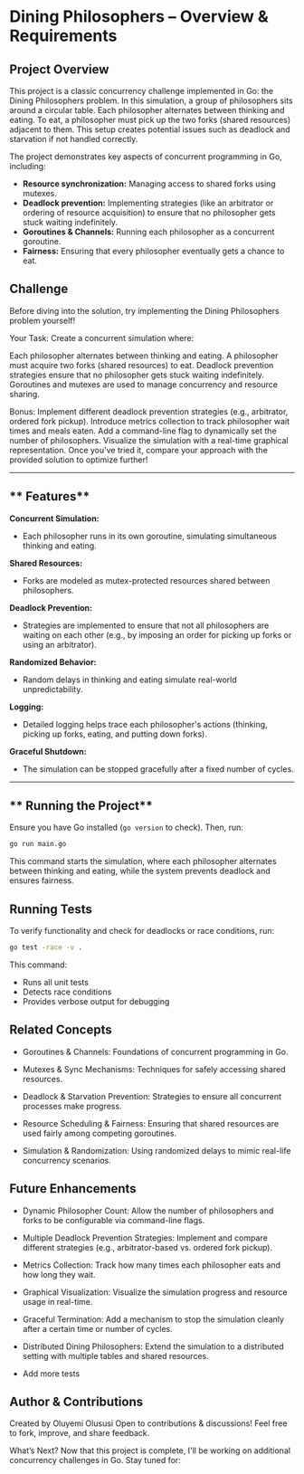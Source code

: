 # Dining Philosophers – Overview & Requirements

## Project Overview

This project is a classic concurrency challenge implemented in Go: the Dining Philosophers problem. In this simulation, a group of philosophers sits around a circular table. Each philosopher alternates between thinking and eating. To eat, a philosopher must pick up the two forks (shared resources) adjacent to them. This setup creates potential issues such as deadlock and starvation if not handled correctly.

The project demonstrates key aspects of concurrent programming in Go, including:

- **Resource synchronization:** Managing access to shared forks using mutexes.
- **Deadlock prevention:** Implementing strategies (like an arbitrator or ordering of resource acquisition) to ensure that no philosopher gets stuck waiting indefinitely.
- **Goroutines & Channels:** Running each philosopher as a concurrent goroutine.
- **Fairness:** Ensuring that every philosopher eventually gets a chance to eat.

## Challenge

Before diving into the solution, try implementing the Dining Philosophers problem yourself!

Your Task:
Create a concurrent simulation where:

Each philosopher alternates between thinking and eating.
A philosopher must acquire two forks (shared resources) to eat.
Deadlock prevention strategies ensure that no philosopher gets stuck waiting indefinitely.
Goroutines and mutexes are used to manage concurrency and resource sharing.

Bonus:
Implement different deadlock prevention strategies (e.g., arbitrator, ordered fork pickup).
Introduce metrics collection to track philosopher wait times and meals eaten.
Add a command-line flag to dynamically set the number of philosophers.
Visualize the simulation with a real-time graphical representation.
Once you've tried it, compare your approach with the provided solution to optimize further!

---

## ** Features**

**Concurrent Simulation:**

- Each philosopher runs in its own goroutine, simulating simultaneous thinking and eating.

**Shared Resources:**

- Forks are modeled as mutex-protected resources shared between philosophers.

**Deadlock Prevention:**

- Strategies are implemented to ensure that not all philosophers are waiting on each other (e.g., by imposing an order for picking up forks or using an arbitrator).

**Randomized Behavior:**

- Random delays in thinking and eating simulate real-world unpredictability.

**Logging:**

- Detailed logging helps trace each philosopher's actions (thinking, picking up forks, eating, and putting down forks).

**Graceful Shutdown:**

- The simulation can be stopped gracefully after a fixed number of cycles.

---

## ** Running the Project**

Ensure you have Go installed (`go version` to check). Then, run:

```sh
go run main.go
```

This command starts the simulation, where each philosopher alternates between thinking and eating, while the system prevents deadlock and ensures fairness.

## Running Tests

To verify functionality and check for deadlocks or race conditions, run:

```sh
go test -race -v .
```

This command:

- Runs all unit tests
- Detects race conditions
- Provides verbose output for debugging

## Related Concepts

- Goroutines & Channels:
  Foundations of concurrent programming in Go.

- Mutexes & Sync Mechanisms:
  Techniques for safely accessing shared resources.

- Deadlock & Starvation Prevention:
  Strategies to ensure all concurrent processes make progress.

- Resource Scheduling & Fairness:
  Ensuring that shared resources are used fairly among competing goroutines.

- Simulation & Randomization:
  Using randomized delays to mimic real-life concurrency scenarios.

## Future Enhancements

- Dynamic Philosopher Count:
  Allow the number of philosophers and forks to be configurable via command-line flags.

- Multiple Deadlock Prevention Strategies:
  Implement and compare different strategies (e.g., arbitrator-based vs. ordered fork pickup).

- Metrics Collection:
  Track how many times each philosopher eats and how long they wait.

- Graphical Visualization:
  Visualize the simulation progress and resource usage in real-time.

- Graceful Termination:
  Add a mechanism to stop the simulation cleanly after a certain time or number of cycles.
- Distributed Dining Philosophers:
  Extend the simulation to a distributed setting with multiple tables and shared resources.
- Add more tests

## Author & Contributions

Created by Oluyemi Olususi
Open to contributions & discussions! Feel free to fork, improve, and share feedback.

What’s Next?
Now that this project is complete, I'll be working on additional concurrency challenges in Go. Stay tuned for:
